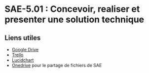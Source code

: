 # SAE-5.01 : Concevoir, realiser et presenter une solution technique



## Liens utiles

- [Google Drive](https://drive.google.com/drive/folders/19C1S5C-UEIW3kvlGS-AevPMTcHmWR35d)
- [Trello](https://trello.com/invite/sae50123/ATTIbc084049d1115e6240180d6927ed44d5AD6EC0C2)
- [Lucidchart](https://lucid.app/lucidchart/4a432990-9e81-468c-a5c8-b203deb85ec6/edit?viewport_loc=-11%2C-11%2C2219%2C1047%2C0_0&invitationId=inv_07be847f-b0ae-49cf-84ec-0f6d5ed66c37)
- [Onedrive](https://univfcomtefr-my.sharepoint.com/personal/jean-michel_bouillet_univ-fcomte_fr/_layouts/15/onedrive.aspx?id=%2Fpersonal%2Fjean%2Dmichel%5Fbouillet%5Funiv%2Dfcomte%5Ffr%2FDocuments%2FISO&ga=1) pour le partage de fichiers de SAE
